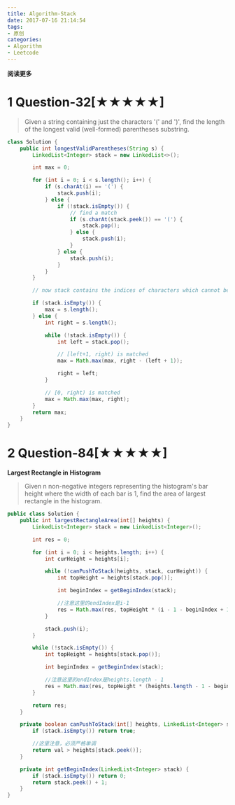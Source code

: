 ```yaml
---
title: Algorithm-Stack
date: 2017-07-16 21:14:54
tags: 
- 原创
categories: 
- Algorithm
- Leetcode
---
```


**阅读更多**

<!--more-->

# 1 Question-32[★★★★★]

> Given a string containing just the characters '(' and ')', find the length of the longest valid (well-formed) parentheses substring.

```java
class Solution {
    public int longestValidParentheses(String s) {
        LinkedList<Integer> stack = new LinkedList<>();

        int max = 0;

        for (int i = 0; i < s.length(); i++) {
            if (s.charAt(i) == '(') {
                stack.push(i);
            } else {
                if (!stack.isEmpty()) {
                    // find a match
                    if (s.charAt(stack.peek()) == '(') {
                        stack.pop();
                    } else {
                        stack.push(i);
                    }
                } else {
                    stack.push(i);
                }
            }
        }

        // now stack contains the indices of characters which cannot be matched

        if (stack.isEmpty()) {
            max = s.length();
        } else {
            int right = s.length();

            while (!stack.isEmpty()) {
                int left = stack.pop();

                // [left+1, right) is matched
                max = Math.max(max, right - (left + 1));

                right = left;
            }

            // [0, right) is matched
            max = Math.max(max, right);
        }
        return max;
    }
}
```

# 2 Question-84[★★★★★]

**Largest Rectangle in Histogram**

> Given n non-negative integers representing the histogram's bar height where the width of each bar is 1, find the area of largest rectangle in the histogram.

```java
public class Solution {
    public int largestRectangleArea(int[] heights) {
        LinkedList<Integer> stack = new LinkedList<Integer>();

        int res = 0;

        for (int i = 0; i < heights.length; i++) {
            int curHeight = heights[i];

            while (!canPushToStack(heights, stack, curHeight)) {
                int topHeight = heights[stack.pop()];

                int beginIndex = getBeginIndex(stack);

                //注意这里的endIndex是i-1
                res = Math.max(res, topHeight * (i - 1 - beginIndex + 1));
            }

            stack.push(i);
        }

        while (!stack.isEmpty()) {
            int topHeight = heights[stack.pop()];

            int beginIndex = getBeginIndex(stack);

            //注意这里的endIndex是heights.length - 1
            res = Math.max(res, topHeight * (heights.length - 1 - beginIndex + 1));
        }

        return res;
    }

    private boolean canPushToStack(int[] heights, LinkedList<Integer> stack, int val) {
        if (stack.isEmpty()) return true;

        //这里注意，必须严格单调
        return val > heights[stack.peek()];
    }

    private int getBeginIndex(LinkedList<Integer> stack) {
        if (stack.isEmpty()) return 0;
        return stack.peek() + 1;
    }
}
```

<!--

# 3 Question-000[★]

____

> 

```java
```

-->
